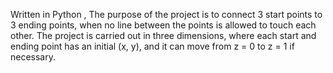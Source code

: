 Written in Python , The purpose of the project is to connect 3 start points to 3 ending points, 
when no line between the points is allowed to touch each other. The project is carried out in three dimensions, where 
each start and ending point has an initial (x, y), and it can move from z = 0 to z = 1 if necessary. 
